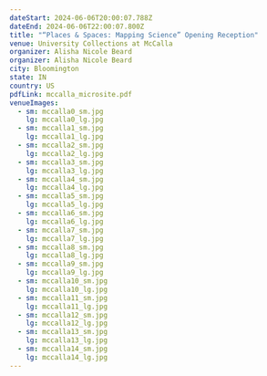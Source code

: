 ```yaml
---
dateStart: 2024-06-06T20:00:07.788Z
dateEnd: 2024-06-06T22:00:07.800Z
title: "“Places & Spaces: Mapping Science” Opening Reception"
venue: University Collections at McCalla
organizer: Alisha Nicole Beard
organizer: Alisha Nicole Beard
city: Bloomington
state: IN
country: US
pdfLink: mccalla_microsite.pdf
venueImages:
  - sm: mccalla0_sm.jpg
    lg: mccalla0_lg.jpg
  - sm: mccalla1_sm.jpg
    lg: mccalla1_lg.jpg
  - sm: mccalla2_sm.jpg
    lg: mccalla2_lg.jpg
  - sm: mccalla3_sm.jpg
    lg: mccalla3_lg.jpg
  - sm: mccalla4_sm.jpg
    lg: mccalla4_lg.jpg
  - sm: mccalla5_sm.jpg
    lg: mccalla5_lg.jpg
  - sm: mccalla6_sm.jpg
    lg: mccalla6_lg.jpg
  - sm: mccalla7_sm.jpg
    lg: mccalla7_lg.jpg
  - sm: mccalla8_sm.jpg
    lg: mccalla8_lg.jpg
  - sm: mccalla9_sm.jpg
    lg: mccalla9_lg.jpg
  - sm: mccalla10_sm.jpg
    lg: mccalla10_lg.jpg
  - sm: mccalla11_sm.jpg
    lg: mccalla11_lg.jpg
  - sm: mccalla12_sm.jpg
    lg: mccalla12_lg.jpg
  - sm: mccalla13_sm.jpg
    lg: mccalla13_lg.jpg
  - sm: mccalla14_sm.jpg
    lg: mccalla14_lg.jpg
---
```

